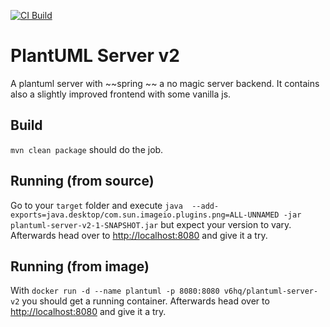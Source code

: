 [![CI Build](https://github.com/v6hq/plantuml-server-v2/actions/workflows/ci.yml/badge.svg)](https://github.com/v6hq/plantuml-server-v2/actions/workflows/ci.yml)

# PlantUML Server v2 

A plantuml server with ~~spring ~~ a no magic server backend. It contains also a slightly improved frontend with some vanilla js.

## Build

``mvn clean package`` should do the job.

## Running (from source)

Go to your ``target`` folder and execute ``java  --add-exports=java.desktop/com.sun.imageio.plugins.png=ALL-UNNAMED -jar plantuml-server-v2-1-SNAPSHOT.jar`` but expect your version to vary. Afterwards head over to [http://localhost:8080](http://localhost:8080) and give it a try.

## Running (from image)

With ``docker run -d --name plantuml -p 8080:8080 v6hq/plantuml-server-v2`` you should get a running container. Afterwards head over to [http://localhost:8080](http://localhost:8080) and give it a try.